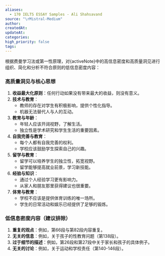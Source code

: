 ```yaml
---
aliases:
  - 170 IELTS ESSAY Samples - Ali Shahsavand
source: "\rMistral-Medium"
author: 
createdAt: 
updateAt: 
categories: 
high_priority: false
tags:
---
```


根据费曼学习法或第一性原理，对{activeNote}中的高信息密度和高质量洞见进行组织、简化和分析不符合原则的低信息密度内容：

### 高质量洞见与核心思想

1. **收益最大化原则**：任何行动如果没有带来最大的收益，则没有意义。
2. **技术与教育**：
   - 教师的存在对学生有积极影响，提供个性化指导。
   - 机器无法替代人与人的互动。
3. **教育与年龄**：
   - 年轻人应该开阔视野，了解生活。
   - 独立性是学术研究和学生生活的重要因素。
4. **自我完善与教育**：
   - 每个人都有自我完善的权利。
   - 学校应该鼓励学生探索自己的兴趣。
5. **留学与教育**：
   - 留学可以培养学生的独立性，拓宽视野。
   - 留学能够提高就业前景，学习新技能。
6. **经验与知识**：
   - 通过个人经验学习更有影响力。
   - 从家人和朋友那里获得建议也很重要。
7. **体育与教育**：
   - 学校不应该是提供体育训练的唯一场所。
   - 学生的日常活动和娱乐已经提供了足够的锻炼。

### 低信息密度内容（建议排除）

1. **重复的观点**：例如，第66段与第82段内容重复。
2. **无关的信息**：例如，关于孩子的性教育问题（第138段）。
3. **过于细节的描述**：例如，第26段和第27段中关于家长和孩子的具体例子。
4. **无关的讨论**：例如，关于运动和学校责任（第140-146段）。

